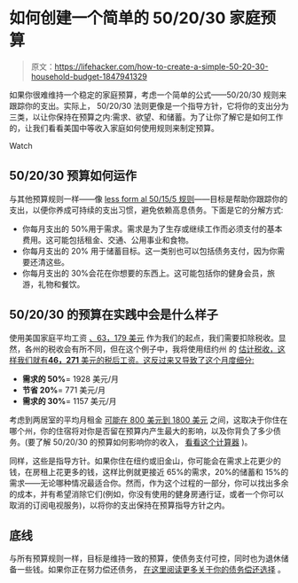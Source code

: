 # 如何创建一个简单的 50/20/30 家庭预算

> 原文：<https://lifehacker.com/how-to-create-a-simple-50-20-30-household-budget-1847941329>

如果你很难维持一个稳定的家庭预算，考虑一个简单的公式——50/20/30 规则来跟踪你的支出。实际上， 50/20/30 法则更像是一个指导方针，它将你的支出分为三类，以让你保持在预算之内:需求、欲望、和储蓄。为了让你了解它是如何工作的，让我们看看美国中等收入家庭如何使用规则来制定预算。

Watch

## **50/20/30 预算如何运作**

与其他预算规则一样——像 [less form al 50/15/5 规则](https://lifehacker.com/how-to-use-the-50-15-5-rule-for-spending-and-saving-1847857344)——目标是帮助你跟踪你的支出，以便你养成可持续的支出习惯，避免依赖高息债务。下面是它的分解方式:

*   你每月支出的 50%用于需求。需求是为了生存或继续工作而必须支付的基本费用。这可能包括租金、交通、公用事业和食物。
*   你每月支出的 20% 用于储蓄目标。这一类别也可以包括债务支付，因为你需要还清这些。
*   你每月支出的 30%会花在你想要的东西上。这可能包括你的健身会员，旅游，礼物和餐饮。

## **50/20/30 的预算在实践中会是什么样子**

使用美国家庭平均工资 [、63，179 美元](https://www.reuters.com/article/usa-economy-census/u-s-median-household-income-was-63179-in-2018-census-idUSL2N2600UI) 作为我们的起点，我们需要扣除税收。显然，各州的税收会有所不同，但在这个例子中，我将使用纽约州 的 [估计税收，这样我们就有**46，271** 美元的税后工资。这反过来又导致了这个月度细分:](https://smartasset.com/taxes/income-taxes#iNOGoJQWaS) 

*   **需求的 50%**= 1928 美元/月
*   **节省 20%**= 771 美元/月
*   **需求的 30%**= 1157 美元/月

考虑到两居室的平均月租金 [可能在 800 美元到 1800 美元](https://www.gobankingrates.com/investing/real-estate/average-cost-rent-every-state/) 之间，这取决于你住在哪个州，你的住宿将对你是否留在预算内产生最大的影响，以及你背负了多少债务。(要了解 50/20/30 的预算如何影响你的收入， [看看这个计算器](https://www.nerdwallet.com/article/finance/nerdwallet-budget-calculator) )。

同样，这些是指导方针。如果你住在纽约或旧金山，你可能会在需求上花更少的钱，在房租上花更多的钱，这样比例就更接近 65%的需求，20%的储蓄和 15%的需求——无论哪种情况最适合你。然而，作为这个过程的一部分，你可以找出多余的成本，并有希望消除它们(例如，你没有使用的健身房通行证，或者一个你可以取消的订阅电视服务)，以将你的支出保持在预算指导方针之内。

## **底线**

与所有预算规则一样，目标是维持一致的预算，使债务支付可控，同时也为退休储备一些钱。如果你正在努力偿还债务， [在这里阅读更多关于你的债务偿还选择](https://lifehacker.com/what-are-your-debt-relief-options-1845256374) 。